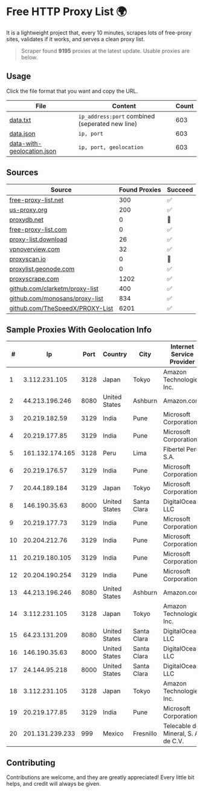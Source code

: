 
# Free HTTP Proxy List 🌍

It is a lightweight project that, every 10 minutes, scrapes lots of free-proxy sites, validates if it works, and serves a clean proxy list.


> Scraper found **9195** proxies at the latest update. Usable proxies are below.

## Usage

Click the file format that you want and copy the URL.


|File|Content|Count|
|----|-------|-----|
|[data.txt](https://raw.githubusercontent.com/themiralay/Proxy-List-World/master/data.txt)|`ip_address:port` combined (seperated new line)|603|
|[data.json](https://raw.githubusercontent.com/themiralay/Proxy-List-World/master/data.json)|`ip, port`|603|
|[data-with-geolocation.json](https://raw.githubusercontent.com/themiralay/Proxy-List-World/master/data-with-geolocation.json)|`ip, port, geolocation`|603|

## Sources

|Source|Found Proxies|Succeed|
|------|-------------|-------|
|[free-proxy-list.net](https://free-proxy-list.net)|300|✅|
|[us-proxy.org](https://www.us-proxy.org)|200|✅|
|[proxydb.net](http://proxydb.net)|0|🚫|
|[free-proxy-list.com](https://free-proxy-list.com/?page=&port=&type%5B%5D=http&type%5B%5D=https&up_time=0&search=Search)|0|✅|
|[proxy-list.download](https://www.proxy-list.download/HTTP)|26|✅|
|[vpnoverview.com](https://vpnoverview.com/privacy/anonymous-browsing/free-proxy-servers)|32|✅|
|[proxyscan.io](https://www.proxyscan.io)|0|🚫|
|[proxylist.geonode.com](https://proxylist.geonode.com/api/proxy-list?limit=300&page=1&sort_by=lastChecked&sort_type=desc&protocols=http,https)|0|✅|
|[proxyscrape.com](https://api.proxyscrape.com/v2/?request=displayproxies&protocol=http&timeout=10000&country=all&ssl=all&anonymity=all)|1202|✅|
|[github.com/clarketm/proxy-list](https://raw.githubusercontent.com/clarketm/proxy-list/master/proxy-list-raw.txt)|400|✅|
|[github.com/monosans/proxy-list](https://raw.githubusercontent.com/monosans/proxy-list/main/proxies/http.txt)|834|✅|
|[github.com/TheSpeedX/PROXY-List](https://raw.githubusercontent.com/TheSpeedX/PROXY-List/master/http.txt)|6201|✅|


## Sample Proxies With Geolocation Info

|#|Ip|Port|Country|City|Internet Service Provider|
|-|--|----|-------|----|-------------------------|
|1|3.112.231.105|3128|Japan|Tokyo|Amazon Technologies Inc.|
|2|44.213.196.246|8080|United States|Ashburn|Amazon.com|
|3|20.219.182.59|3129|India|Pune|Microsoft Corporation|
|4|20.219.177.85|3129|India|Pune|Microsoft Corporation|
|5|161.132.174.165|3128|Peru|Lima|Fibertel Peru S.A.|
|6|20.219.176.57|3129|India|Pune|Microsoft Corporation|
|7|20.44.189.184|3129|Japan|Tokyo|Microsoft Corporation|
|8|146.190.35.63|8000|United States|Santa Clara|DigitalOcean, LLC|
|9|20.219.177.73|3129|India|Pune|Microsoft Corporation|
|10|20.204.212.76|3129|India|Pune|Microsoft Corporation|
|11|20.219.180.105|3129|India|Pune|Microsoft Corporation|
|12|20.204.190.254|3129|India|Pune|Microsoft Corporation|
|13|44.213.196.246|8080|United States|Ashburn|Amazon.com|
|14|3.112.231.105|3128|Japan|Tokyo|Amazon Technologies Inc.|
|15|64.23.131.209|8080|United States|Santa Clara|DigitalOcean, LLC|
|16|146.190.35.63|8000|United States|Santa Clara|DigitalOcean, LLC|
|17|24.144.95.218|8000|United States|Santa Clara|DigitalOcean, LLC|
|18|3.112.231.105|3128|Japan|Tokyo|Amazon Technologies Inc.|
|19|20.219.177.85|3129|India|Pune|Microsoft Corporation|
|20|201.131.239.233|999|Mexico|Fresnillo|Telecable del Mineral, S. A. de C.V.|



## Contributing

Contributions are welcome, and they are greatly appreciated! Every
little bit helps, and credit will always be given.

